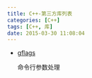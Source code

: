 ```yaml
---
title: C++-第三方库列表
categories: [C++]
tags: [C++, 库]
date: 2015-03-30 11:08:04
---
```


-   [gflags](http://gflags.github.io/gflags/)

    命令行参数处理
